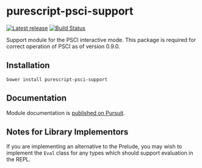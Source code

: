# purescript-psci-support

[![Latest release](http://img.shields.io/bower/v/purescript-psci-support.svg)](https://github.com/purescript/purescript-psci-support/releases)
[![Build Status](https://travis-ci.org/purescript/purescript-psci-support.svg?branch=master)](https://travis-ci.org/purescript/purescript-psci-support)

Support module for the PSCI interactive mode. This package is required for correct operation of PSCI as of version 0.9.0.

## Installation

```
bower install purescript-psci-support
```

## Documentation

Module documentation is [published on Pursuit](http://pursuit.purescript.org/packages/purescript-psci-support).

## Notes for Library Implementors

If you are implementing an alternative to the Prelude, you may wish to implement the `Eval` class for any types which should support evaluation in the REPL.
